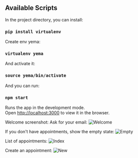 

## Available Scripts

In the project directory, you can install:

### `pip install virtualenv`

Create env yema:

### `virtualenv yema`

And activate it:

### `source yema/bin/activate`

And you can run:

### `npm start`

Runs the app in the development mode.<br>
Open [http://localhost:3000](http://localhost:3000) to view it in the browser.

Welcome screenshot: Ask for your email:
![Welcome](/static/img/Welcome.png)

If you don't have appointments, show the empty state:
![Empty](/static/img/Empty.png)

List of appointments:
![Index](/static/img/Index.png)

Create an appointment:
![New](/static/img/New.png)

